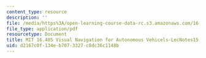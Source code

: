 ```yaml
---
content_type: resource
description: ''
file: /media/https%3A/open-learning-course-data-rc.s3.amazonaws.com/16-485-visual-navigation-for-autonomous-vehicles-vnav-fall-2020/d2167c0f134eb7073327c8dc36c1148b_MIT16_485F20_lec15notes.pdf
file_type: application/pdf
resourcetype: Document
title: MIT 16.485 Visual Navigation for Autonomous Vehicels-LecNotes15
uid: d2167c0f-134e-b707-3327-c8dc36c1148b
---
```

